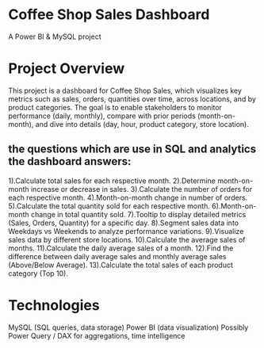 # Coffee Shop Sales Dashboard
A Power BI & MySQL project
# Project Overview
This project is a dashboard for Coffee Shop Sales, which visualizes key metrics such as sales, orders, quantities over time, across locations, and by product categories. The goal is to enable stakeholders to monitor performance (daily, monthly), compare with prior periods (month-on-month), and dive into details (day, hour, product category, store location).

## the questions which are use in SQL and  analytics the dashboard answers:
  1).Calculate total sales for each respective month.
  2).Determine month-on-month increase or decrease in sales.
  3).Calculate the number of orders for each respective month.
  4).Month-on-month change in number of orders.
  5).Calculate the total quantity sold for each respective month.
  6).Month-on-month change in total quantity sold.
  7).Tooltip to display detailed metrics (Sales, Orders, Quantity) for a specific day.
  8).Segment sales data into Weekdays vs Weekends to analyze performance variations.
  9).Visualize sales data by different store locations.
  10).Calculate the average sales of months.
  11).Calculate the daily average sales of a month.
  12).Find the difference between daily average sales and monthly average sales (Above/Below Average).
  13).Calculate the total sales of each product category (Top 10).

# Technologies
  MySQL (SQL queries, data storage)
  Power BI (data visualization)
  Possibly Power Query / DAX for aggregations, time intelligence

  
  
